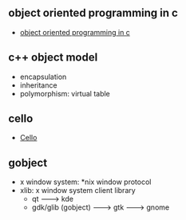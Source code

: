## object oriented programming in c

- [object oriented programming in c](http://ldeniau.web.cern.ch/ldeniau/oopc.html)

## c++ object model

- encapsulation
- inheritance
- polymorphism: virtual table

## cello

- [Cello](https://github.com/orangeduck/Cello)

## gobject

- x window system: *nix window protocol
- xlib: x window system client library
  - qt ---> kde
  - gdk/glib (gobject) ---> gtk ---> gnome